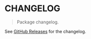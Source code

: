 # CHANGELOG

> Package changelog.

See [GitHub Releases](https://github.com/stdlib-js/stats-iter-cusumabs2/releases) for the changelog.